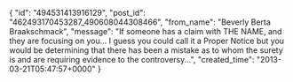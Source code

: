  {
   "id": "494531413916129",
   "post_id": "462493170453287_490608044308466",
   "from_name": "Beverly Berta Braakschmack",
   "message": "If someone has a claim with THE NAME, and they are focusing on you... I guess you could call it a Proper Notice but you would be determining that there has been a mistake as to whom the surety is and are requiring evidence to the controversy...",
   "created_time": "2013-03-21T05:47:57+0000"
 }
